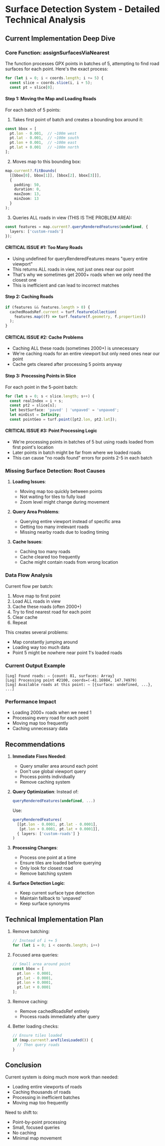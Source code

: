 # Surface Detection System - Detailed Technical Analysis

## Current Implementation Deep Dive

### Core Function: assignSurfacesViaNearest

The function processes GPX points in batches of 5, attempting to find road surfaces for each point. Here's the exact process:

```typescript
for (let i = 0; i < coords.length; i += 5) {
  const slice = coords.slice(i, i + 5);
  const pt = slice[0];
```

#### Step 1: Moving the Map and Loading Roads

For each batch of 5 points:

1. Takes first point of batch and creates a bounding box around it:
```typescript
const bbox = [
  pt.lon - 0.001,  // ~100m west
  pt.lat - 0.001,  // ~100m south
  pt.lon + 0.001,  // ~100m east
  pt.lat + 0.001   // ~100m north
];
```

2. Moves map to this bounding box:
```typescript
map.current?.fitBounds(
  [[bbox[0], bbox[1]], [bbox[2], bbox[3]]],
  {
    padding: 50,
    duration: 0,
    maxZoom: 13,
    minZoom: 13
  }
);
```

3. Queries ALL roads in view (THIS IS THE PROBLEM AREA):
```typescript
const features = map.current?.queryRenderedFeatures(undefined, {
  layers: ['custom-roads']
});
```

#### CRITICAL ISSUE #1: Too Many Roads
- Using undefined for queryRenderedFeatures means "query entire viewport"
- This returns ALL roads in view, not just ones near our point
- That's why we sometimes get 2000+ roads when we only need the closest one
- This is inefficient and can lead to incorrect matches

#### Step 2: Caching Roads

```typescript
if (features && features.length > 0) {
  cachedRoadsRef.current = turf.featureCollection(
    features.map((f) => turf.feature(f.geometry, f.properties))
  );
}
```

#### CRITICAL ISSUE #2: Cache Problems
- Caching ALL these roads (sometimes 2000+) is unnecessary
- We're caching roads for an entire viewport but only need ones near our point
- Cache gets cleared after processing 5 points anyway

#### Step 3: Processing Points in Slice

For each point in the 5-point batch:
```typescript
for (let s = 0; s < slice.length; s++) {
  const realIndex = i + s;
  const pt2 = slice[s];
  let bestSurface: 'paved' | 'unpaved' = 'unpaved';
  let minDist = Infinity;
  const pointGeo = turf.point([pt2.lon, pt2.lat]);
```

#### CRITICAL ISSUE #3: Point Processing Logic
- We're processing points in batches of 5 but using roads loaded from first point's location
- Later points in batch might be far from where we loaded roads
- This can cause "no roads found" errors for points 2-5 in each batch

### Missing Surface Detection: Root Causes

1. **Loading Issues**:
   - Moving map too quickly between points
   - Not waiting for tiles to fully load
   - Zoom level might change during movement

2. **Query Area Problems**:
   - Querying entire viewport instead of specific area
   - Getting too many irrelevant roads
   - Missing nearby roads due to loading timing

3. **Cache Issues**:
   - Caching too many roads
   - Cache cleared too frequently
   - Cache might contain roads from wrong location

### Data Flow Analysis

Current flow per batch:
1. Move map to first point
2. Load ALL roads in view
3. Cache these roads (often 2000+)
4. Try to find nearest road for each point
5. Clear cache
6. Repeat

This creates several problems:
- Map constantly jumping around
- Loading way too much data
- Point 5 might be nowhere near point 1's loaded roads

### Current Output Example
```plaintext
[Log] Found roads: – {count: 81, surfaces: Array}
[Log] Processing point #2100, coords=(-41.16984, 147.74979)
[Log] Available roads at this point: – [{surface: undefined, ...}, ...]
```

### Performance Impact
- Loading 2000+ roads when we need 1
- Processing every road for each point
- Moving map too frequently
- Caching unnecessary data

## Recommendations

1. **Immediate Fixes Needed**:
   - Query smaller area around each point
   - Don't use global viewport query
   - Process points individually
   - Remove caching system

2. **Query Optimization**:
   Instead of:
   ```typescript
   queryRenderedFeatures(undefined, ...)
   ```
   Use:
   ```typescript
   queryRenderedFeatures(
     [[pt.lon - 0.0001, pt.lat - 0.0001], 
      [pt.lon + 0.0001, pt.lat + 0.0001]],
     { layers: ['custom-roads'] }
   )
   ```

3. **Processing Changes**:
   - Process one point at a time
   - Ensure tiles are loaded before querying
   - Only look for closest road
   - Remove batching system

4. **Surface Detection Logic**:
   - Keep current surface type detection
   - Maintain fallback to 'unpaved'
   - Keep surface synonyms

## Technical Implementation Plan

1. Remove batching:
   ```typescript
   // Instead of i += 5
   for (let i = 0; i < coords.length; i++)
   ```

2. Focused area queries:
   ```typescript
   // Small area around point
   const bbox = [
     pt.lon - 0.0001,
     pt.lat - 0.0001,
     pt.lon + 0.0001,
     pt.lat + 0.0001
   ];
   ```

3. Remove caching:
   - Remove cachedRoadsRef entirely
   - Process roads immediately after query

4. Better loading checks:
   ```typescript
   // Ensure tiles loaded
   if (map.current?.areTilesLoaded()) {
     // Then query roads
   }
   ```

## Conclusion

Current system is doing much more work than needed:
- Loading entire viewports of roads
- Caching thousands of roads
- Processing in inefficient batches
- Moving map too frequently

Need to shift to:
- Point-by-point processing
- Small, focused queries
- No caching
- Minimal map movement
